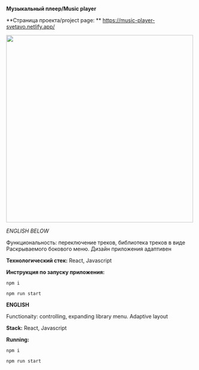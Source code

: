 **Музыкальный плеер/Music player**
 
**Страница проекта/project page: **
 https://music-player-svetavo.netlify.app/
 
  <img src="https://static.tildacdn.com/tild6539-6137-4339-b065-383161393162/__2023-07-01__153425.png" width="500"/>

 _ENGLISH BELOW_

 Функциональность: переключение треков, библиотека треков в виде Раскрываемого бокового меню.
 Дизайн приложения адаптивен

**Технологический стек:**
 React, Javascript

**Инструкция по запуску приложения:**

    npm i
   
    npm run start
    

**ENGLISH**

Functionaity: controlling, expanding library menu. Adaptive layout

**Stack:**
React, Javascript

**Running:**

    npm i
   
    npm run start
